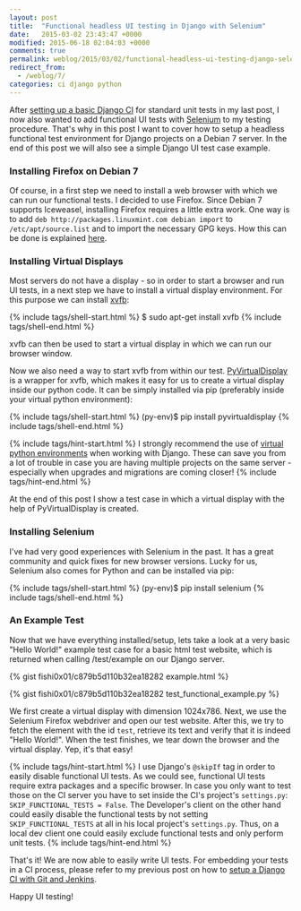 ```yaml
---
layout: post
title:  "Functional headless UI testing in Django with Selenium"
date:   2015-03-02 23:43:47 +0000
modified: 2015-06-18 02:04:03 +0000 
comments: true
permalink: weblog/2015/03/02/functional-headless-ui-testing-django-selenium/
redirect_from:
  - /weblog/7/
categories: ci django python
---
```


After [setting up a basic Django CI][fishi-django-ci] for standard unit tests in my last post, I now also wanted to add functional UI tests with [Selenium][selenium] to my testing procedure. 
That's why in this post I want to cover how to setup a headless functional test environment for Django projects on a Debian 7 server. 
In the end of this post we will also see a simple Django UI test case example.<!--more-->

### Installing Firefox on Debian 7 ###
Of course, in a first step we need to install a web browser with which we can run our functional tests. 
I decided to use Firefox. 
Since Debian 7 supports Iceweasel, installing Firefox requires a little extra work. 
One way is to add `deb http://packages.linuxmint.com debian import` to `/etc/apt/source.list` and to import the necessary GPG keys. 
How this can be done is explained [here][debian-ff].

### Installing Virtual Displays ###
Most servers do not have a display - so in order to start a browser and run UI tests, in a next step we have to install a virtual display environment. 
For this purpose we can install [xvfb][xvfb]: 

{% include tags/shell-start.html %}
$ sudo apt-get install xvfb
{% include tags/shell-end.html %}

xvfb can then be used to start a virtual display in which we can run our browser window. 

Now we also need a way to start xvfb from within our test. 
[PyVirtualDisplay][py-virt-disp] is a wrapper for xvfb, which makes it easy for us to create a virtual display inside our python code. 
It can be simply installed via pip (preferably inside your virtual python environment):

{% include tags/shell-start.html %}
(py-env)$ pip install pyvirtualdisplay
{% include tags/shell-end.html %}

{% include tags/hint-start.html %}
I strongly recommend the use of [virtual python environments](http://docs.python-guide.org/en/latest/dev/virtualenvs/) when working with Django. 
These can save you from a lot of trouble in case you are having multiple projects on the same server - especially when upgrades and migrations are coming closer!
{% include tags/hint-end.html %}

At the end of this post I show a test case in which a virtual display with the help of PyVirtualDisplay is created. 

### Installing Selenium ###
I've had very good experiences with Selenium in the past. 
It has a great community and quick fixes for new browser versions. 
Lucky for us, Selenium also comes for Python and can be installed via pip: 

{% include tags/shell-start.html %}
(py-env)$ pip install selenium
{% include tags/shell-end.html %}

### An Example Test ###
Now that we have everything installed/setup, lets take a look at a very basic "Hello World!" example test case for a basic html test website, which is returned when calling /test/example on our Django server. 

{% gist fishi0x01/c879b5d110b32ea18282 example.html %}

{% gist fishi0x01/c879b5d110b32ea18282 test_functional_example.py %}

We first create a virtual display with dimension 1024x786. 
Next, we use the Selenium Firefox webdriver and open our test website. 
After this, we try to fetch the element with the id `test`, retrieve its text and verify that it is indeed "Hello World!". 
When the test finishes, we tear down the browser and the virtual display. Yep, it's that easy!

{% include tags/hint-start.html %}
I use Django's `@skipIf` tag in order to easily disable functional UI tests. 
As we could see, functional UI tests require extra packages and a specific browser. 
In case you only want to test those on the CI server you have to set inside the CI's project's `settings.py`: `SKIP_FUNCTIONAL_TESTS = False`. 
The Developer's client on the other hand could easily disable the functional tests by not setting `SKIP_FUNCTIONAL_TESTS` at all in his local project's `settings.py`. 
Thus, on a local dev client one could easily exclude functional tests and only perform unit tests. 
{% include tags/hint-end.html %}

That's it! 
We are now able to easily write UI tests. 
For embedding your tests in a CI process, please refer to my previous post on how to [setup a Django CI with Git and Jenkins][fishi-django-ci]. 

Happy UI testing!


[fishi-django-ci]: http://fishi.devtail.com/weblog/6/
[selenium]: http://www.seleniumhq.org/
[debian-ff]: http://superuser.com/questions/322376/how-to-install-the-real-firefox-on-debian
[xvfb]: http://en.wikipedia.org/wiki/Xvfb
[py-virt-disp]: https://pypi.python.org/pypi/PyVirtualDisplay

